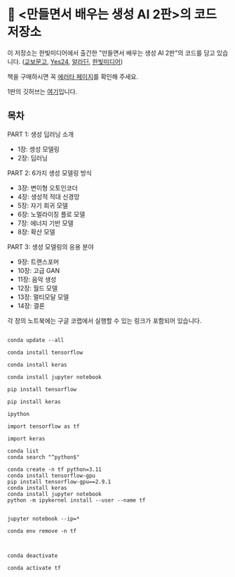 # 🦜 <만들면서 배우는 생성 AI 2판>의 코드 저장소

이 저장소는 한빛미디어에서 출간한 "만들면서 배우는 생성 AI 2판"의 코드를 담고 있습니다. ([교보문고](https://product.kyobobook.co.kr/detail/S000208953342), [Yes24](https://www.yes24.com/Product/Goods/122338458), [알라딘](https://www.aladin.co.kr/shop/wproduct.aspx?ItemId=324278784), [한빛미디어](https://www.hanbit.co.kr/media/books/book_view.html?p_code=B6550508630))

책을 구매하시면 꼭 [에러타 페이지](https://tensorflow.blog/gen-dl-2/)를 확인해 주세요.

1판의 깃허브는 [여기](https://github.com/rickiepark/GDL_code/)입니다.

## 목차
PART 1: 생성 딥러닝 소개
* 1장: 셍성 모델링
* 2장: 딥러닝

PART 2: 6가지 생성 모델링 방식
* 3장: 변이형 오토인코더
* 4장: 생성적 적대 신경망
* 5장: 자기 회귀 모델
* 6장: 노멀라이징 플로 모델
* 7장: 에너지 기반 모델
* 8장: 확산 모델

PART 3: 생성 모델링의 응용 분야
* 9장: 트랜스포머
* 10장: 고급 GAN
* 11장: 음악 생성
* 12장: 월드 모델
* 13장: 멀티모달 모델
* 14장: 결론

각 장의 노트북에는 구글 코랩에서 실행할 수 있는 링크가 포함되어 있습니다.


```shell

conda update --all

conda install tensorflow

conda install keras

conda install jupyter notebook

pip install tensorflow

pip install keras

ipython 

import tensorflow as tf

import keras

```

```shell
conda list
conda search "^python$"

conda create -n tf python=3.11
conda install tensorflow-gpu
pip install tensorflow-gpu==2.9.1
conda install keras
conda install jupyter notebook
python -m ipykernel install --user --name tf


jupyter notebook --ip=*

conda env remove -n tf



conda deactivate

conda activate tf

```
